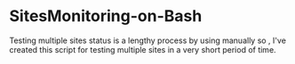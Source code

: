 # SitesMonitoring-on-Bash
Testing multiple sites status is a lengthy process by using manually so , I've created this script for testing multiple sites in a very short period of time.
